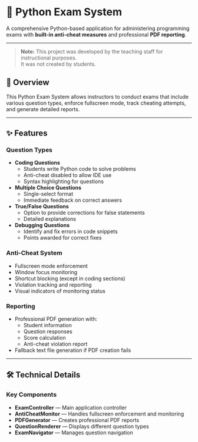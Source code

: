 # 📝 Python Exam System

A comprehensive Python-based application for administering programming exams with **built-in anti-cheat measures** and professional **PDF reporting**.

---
> **Note:** This project was developed by the teaching staff for instructional purposes.  
> It was not created by students.


## 📌 Overview
This Python Exam System allows instructors to conduct exams that include various question types, enforce fullscreen mode, track cheating attempts, and generate detailed reports.

---

## ✨ Features

### **Question Types**
- **Coding Questions**
  - Students write Python code to solve problems
  - Anti-cheat disabled to allow IDE use
  - Syntax highlighting for questions
- **Multiple Choice Questions**
  - Single-select format
  - Immediate feedback on correct answers
- **True/False Questions**
  - Option to provide corrections for false statements
  - Detailed explanations
- **Debugging Questions**
  - Identify and fix errors in code snippets
  - Points awarded for correct fixes

### **Anti-Cheat System**
- Fullscreen mode enforcement
- Window focus monitoring
- Shortcut blocking (except in coding sections)
- Violation tracking and reporting
- Visual indicators of monitoring status

### **Reporting**
- Professional PDF generation with:
  - Student information
  - Question responses
  - Score calculation
  - Anti-cheat violation report
- Fallback text file generation if PDF creation fails

---
## 🛠 Technical Details

### **Key Components**
- **ExamController** — Main application controller
- **AntiCheatMonitor** — Handles fullscreen enforcement and monitoring
- **PDFGenerator** — Creates professional PDF reports
- **QuestionRenderer** — Displays different question types
- **ExamNavigator** — Manages question navigation
